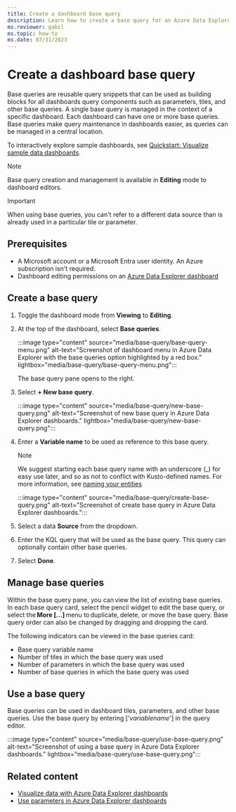 ```yaml
---
title: Create a dashboard base query
description: Learn how to create a base query for an Azure Data Explorer dashboard
ms.reviewer: gabil
ms.topic: how-to
ms.date: 07/31/2023
---
```

# Create a dashboard base query

Base queries are reusable query snippets that can be used as building blocks for all dashboards query components such as parameters, tiles, and other base queries. A single base query is managed in the context of a specific dashboard. Each dashboard can have one or more base queries. Base queries make query maintenance in dashboards easier, as queries can be managed in a central location.

To interactively explore sample dashboards, see [Quickstart: Visualize sample data dashboards](web-ui-samples-dashboards.md).

> [!NOTE]
> Base query creation and management is available in **Editing** mode to dashboard editors.

> [!IMPORTANT]
> When using base queries, you can't refer to a different data source than is already used in a particular tile or parameter.

## Prerequisites

* A Microsoft account or a Microsoft Entra user identity. An Azure subscription isn't required.
* Dashboard editing permissions on an [Azure Data Explorer dashboard](azure-data-explorer-dashboards.md)

## Create a base query

1. Toggle the dashboard mode from **Viewing** to **Editing**.
1. At the top of the dashboard, select **Base queries**.

    :::image type="content" source="media/base-query/base-query-menu.png" alt-text="Screenshot of dashboard menu in Azure Data Explorer with the base queries option highlighted by a red box." lightbox="media/base-query/base-query-menu.png":::

    The base query pane opens to the right.

1. Select **+ New base query**.

    :::image type="content" source="media/base-query/new-base-query.png" alt-text="Screenshot of new base query in Azure Data Explorer dashboards." lightbox="media/base-query/new-base-query.png":::

1. Enter a **Variable name** to be used as reference to this base query.  

    > [!NOTE]
    > We suggest starting each base query name with an underscore (_) for easy use later, and so as not to conflict with Kusto-defined names. For more information, see [naming your entities](kusto/query/schema-entities/entity-names.md)

    :::image type="content" source="media/base-query/create-base-query.png" alt-text="Screenshot of create base query in Azure Data Explorer dashboards.":::

1. Select a data **Source** from the dropdown.
1. Enter the KQL query that will be used as the base query. This query can optionally contain other base queries.
1. Select **Done**.

## Manage base queries

Within the base query pane, you can view the list of existing base queries. In each base query card, select the pencil widget to edit the base query, or select the **More [...]** menu to duplicate, delete, or move the base query. Base query order can also be changed by dragging and dropping the card.

The following indicators can be viewed in the base queries card:

* Base query variable name
* Number of tiles in which the base query was used
* Number of parameters in which the base query was used
* Number of base queries in which the base query was used

## Use a base query

Base queries can be used in dashboard tiles, parameters, and other base queries. Use the base query by entering ['*variablename*'] in the query editor.

:::image type="content" source="media/base-query/use-base-query.png" alt-text="Screenshot of using a base query in Azure Data Explorer dashboards." lightbox="media/base-query/use-base-query.png":::

## Related content

* [Visualize data with Azure Data Explorer dashboards](azure-data-explorer-dashboards.md)
* [Use parameters in Azure Data Explorer dashboards](dashboard-parameters.md)
